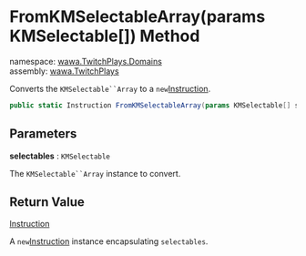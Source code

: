 # FromKMSelectableArray\(params KMSelectable\[\]\) Method

namespace: [wawa\.TwitchPlays\.Domains](../../wawa.TwitchPlays.Domains.md)<br />
assembly: [wawa\.TwitchPlays](../../../wawa.TwitchPlays.md)

Converts the `KMSelectable``Array`
to a `new`[Instruction](../../../wawa.TwitchPlays/wawa.TwitchPlays.Domains/Instruction.md)\.

```csharp
public static Instruction FromKMSelectableArray(params KMSelectable[] selectables);
```

## Parameters

__selectables__ : `KMSelectable`

The `KMSelectable``Array` instance to convert\.

## Return Value

[Instruction](../../../wawa.TwitchPlays/wawa.TwitchPlays.Domains/Instruction.md)

A `new`[Instruction](../../../wawa.TwitchPlays/wawa.TwitchPlays.Domains/Instruction.md) instance encapsulating `selectables`\.

